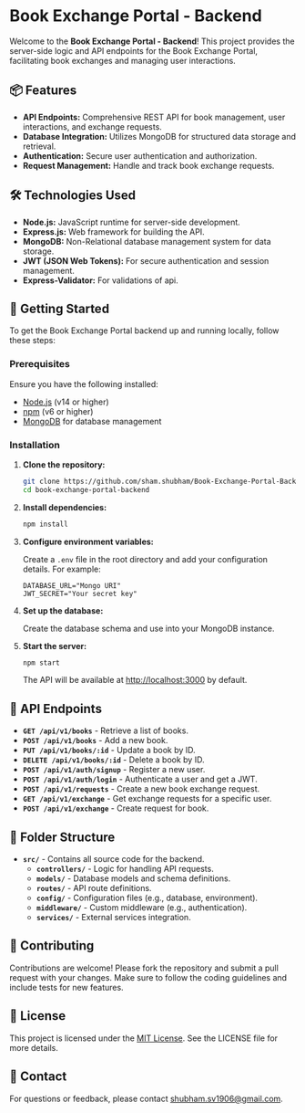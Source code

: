 # Book Exchange Portal - Backend

Welcome to the **Book Exchange Portal - Backend**! This project provides the server-side logic and API endpoints for the Book Exchange Portal, facilitating book exchanges and managing user interactions.

## 📦 Features

- **API Endpoints:** Comprehensive REST API for book management, user interactions, and exchange requests.
- **Database Integration:** Utilizes MongoDB for structured data storage and retrieval.
- **Authentication:** Secure user authentication and authorization.
- **Request Management:** Handle and track book exchange requests.

## 🛠 Technologies Used

- **Node.js:** JavaScript runtime for server-side development.
- **Express.js:** Web framework for building the API.
- **MongoDB:** Non-Relational database management system for data storage.
- **JWT (JSON Web Tokens):** For secure authentication and session management.
- **Express-Validator:** For validations of api.

## 🚀 Getting Started

To get the Book Exchange Portal backend up and running locally, follow these steps:

### Prerequisites

Ensure you have the following installed:
- [Node.js](https://nodejs.org) (v14 or higher)
- [npm](https://www.npmjs.com) (v6 or higher)
- [MongoDB](https://www.mongodb.com/) for database management

### Installation

1. **Clone the repository:**

   ```bash
   git clone https://github.com/sham.shubham/Book-Exchange-Portal-Backend.git
   cd book-exchange-portal-backend
   ```

2. **Install dependencies:**

   ```bash
   npm install
   ```

3. **Configure environment variables:**

   Create a `.env` file in the root directory and add your configuration details. For example:

   ```env
   DATABASE_URL="Mongo URI"
   JWT_SECRET="Your secret key"
   ```

4. **Set up the database:**

   Create the database schema and use into your MongoDB instance.

5. **Start the server:**

   ```bash
   npm start
   ```

   The API will be available at [http://localhost:3000](http://localhost:3000) by default.

## 📂 API Endpoints

- **`GET /api/v1/books`** - Retrieve a list of books.
- **`POST /api/v1/books`** - Add a new book.
- **`PUT /api/v1/books/:id`** - Update a book by ID.
- **`DELETE /api/v1/books/:id`** - Delete a book by ID.
- **`POST /api/v1/auth/signup`** - Register a new user.
- **`POST /api/v1/auth/login`** - Authenticate a user and get a JWT.
- **`POST /api/v1/requests`** - Create a new book exchange request.
- **`GET /api/v1/exchange`** - Get exchange requests for a specific user.
- **`POST /api/v1/exchange`** - Create request for book.

## 📂 Folder Structure

- **`src/`** - Contains all source code for the backend.
  - **`controllers/`** - Logic for handling API requests.
  - **`models/`** - Database models and schema definitions.
  - **`routes/`** - API route definitions.
  - **`config/`** - Configuration files (e.g., database, environment).
  - **`middleware/`** - Custom middleware (e.g., authentication).
  - **`services/`** - External services integration.

## 🤝 Contributing

Contributions are welcome! Please fork the repository and submit a pull request with your changes. Make sure to follow the coding guidelines and include tests for new features.

## 📝 License

This project is licensed under the [MIT License](LICENSE). See the LICENSE file for more details.

## 📧 Contact

For questions or feedback, please contact [shubham.sv1906@gmail.com](mailto:shubham.sv1906@gmail.com).
